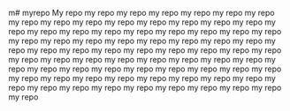 m# myrepo
My repo
my repo
my repo
my repo
my repo
my repo
my repo
my repo
my repo
my repo
my repo
my repo
my repo
my repo
my repo
my repo
my repo
my repo
my repo
my repo
my repo
my repo
my repo
my repo
my repo
my repo
my repo
my repo
my repo
my repo
my repo
my repo
my repo
my repo
my repo
my repo
my repo
my repo
my repo
my repo
my repo
my repo
my repo
my repo
my repo
my repo
my repo
my repo
my repo
my repo
my repo
my repo
my repo
my repo
my repo
my repo
my repo
my repo
my repo
my repo
my repo
my repo
my repo
my repo
my repo
my repo
my repo
my repo
my repo
my repo
my repo
my repo
my repo
my repo
my repo
my repo


